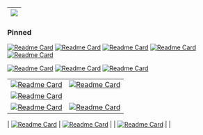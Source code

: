 
| <img align="center" src="https://github-readme-stats.vercel.app/api/top-langs/?username=wsiegenthaler&layout=compact&theme=buefy&hide_border=true" /> |
| ------------- |

### Pinned

[![Readme Card](https://github-readme-stats.vercel.app/api/pin/?username=wsiegenthaler&repo=sequelize-embed)](https://github.com/wsiegenthaler/sequelize-embed)
[![Readme Card](https://github-readme-stats.vercel.app/api/pin/?username=wsiegenthaler&repo=sobol-rs)](https://github.com/wsiegenthaler/sobol-rs)
[![Readme Card](https://github-readme-stats.vercel.app/api/pin/?username=wsiegenthaler&repo=lobos)](https://github.com/wsiegenthaler/lobos)
[![Readme Card](https://github-readme-stats.vercel.app/api/pin/?username=wsiegenthaler&repo=skive)](https://github.com/wsiegenthaler/skive)
[![Readme Card](https://github-readme-stats.vercel.app/api/pin/?username=wsiegenthaler&repo=alass-ffi)](https://github.com/wsiegenthaler/alass-ffi)

[![Readme Card](https://github-readme-stats.vercel.app/api/pin/?username=wsiegenthaler&repo=react-world-flags)](https://github.com/wsiegenthaler/react-world-flags)
[![Readme Card](https://github-readme-stats.vercel.app/api/pin/?username=wsiegenthaler&repo=rail-id)](https://github.com/wsiegenthaler/rail-id)
[![Readme Card](https://github-readme-stats.vercel.app/api/pin/?username=wsiegenthaler&repo=rail-id-web)](https://github.com/wsiegenthaler/rail-id-web)

|            |            |
| ---------- | ---------- |
| [![Readme Card](https://github-readme-stats.vercel.app/api/pin/?username=wsiegenthaler&repo=sequelize-embed)](https://github.com/wsiegenthaler/sequelize-embed) | [![Readme Card](https://github-readme-stats.vercel.app/api/pin/?username=wsiegenthaler&repo=sobol-rs)](https://github.com/wsiegenthaler/sobol-rs) |
| [![Readme Card](https://github-readme-stats.vercel.app/api/pin/?username=wsiegenthaler&repo=lobos)](https://github.com/wsiegenthaler/lobos)
| [![Readme Card](https://github-readme-stats.vercel.app/api/pin/?username=wsiegenthaler&repo=skive)](https://github.com/wsiegenthaler/skive) | [![Readme Card](https://github-readme-stats.vercel.app/api/pin/?username=wsiegenthaler&repo=alass-ffi)](https://github.com/wsiegenthaler/alass-ffi) |

| [![Readme Card](https://github-readme-stats.vercel.app/api/pin/?username=wsiegenthaler&repo=react-world-flags)](https://github.com/wsiegenthaler/react-world-flags) | [![Readme Card](https://github-readme-stats.vercel.app/api/pin/?username=wsiegenthaler&repo=rail-id)](https://github.com/wsiegenthaler/rail-id) |
| [![Readme Card](https://github-readme-stats.vercel.app/api/pin/?username=wsiegenthaler&repo=rail-id-web)](https://github.com/wsiegenthaler/rail-id-web) | |

<!--
**Wsiegenthaler/wsiegenthaler** is a ✨ _special_ ✨ repository because its `README.md` (this file) appears on your GitHub profile.

Here are some ideas to get you started:

- 🔭 I’m currently working on ...
- 🌱 I’m currently learning ...
- 👯 I’m looking to collaborate on ...
- 🤔 I’m looking for help with ...
- 💬 Ask me about ...
- 📫 How to reach me: ...
- 😄 Pronouns: ...
- ⚡ Fun fact: ...
-->
